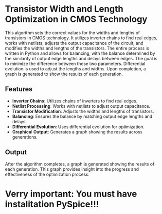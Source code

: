 # Transistor Width and Length Optimization in CMOS Technology


This algorithm sets the correct values for the widths and lengths of transistors in CMOS technology. It utilizes inverter chains to find real edges, works with netlists, adjusts the output capacitance of the circuit, and modifies the widths and lengths of the transistors. The entire process is written in Python and allows for balancing, with the balance determined by the similarity of output edge lengths and delays between edges. The goal is to minimize the difference between these two parameters. Differential evolution is used to adjust the lengths and widths. Upon completion, a graph is generated to show the results of each generation.

## Features

- **Inverter Chains**: Utilizes chains of inverters to find real edges.
- **Netlist Processing**: Works with netlists to adjust output capacitance.
- **Transistor Modification**: Adjusts the widths and lengths of transistors.
- **Balancing**: Ensures the balance by matching output edge lengths and delays.
- **Differential Evolution**: Uses differential evolution for optimization.
- **Graphical Output**: Generates a graph showing the results across generations.

##  Output
After the algorithm completes, a graph is generated showing the results of each generation. This graph provides insight into the progress and effectiveness of the optimization process.

# Verry important: You must have instalitation PySpice!!!


